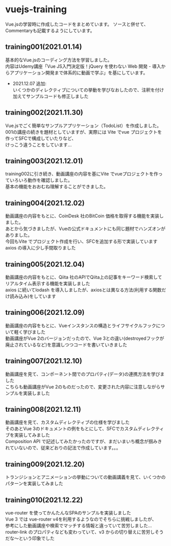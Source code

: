 # vuejs-training
Vue.jsの学習時に作成したコードをまとめています。
ソースと併せて、Commentaryも記載するようにしています。

## training001(2021.01.14)
基本的なVue.jsのコーディング方法を学習しました。  
内容はUdemy講座「Vue JS入門決定版！jQuery を使わない Web 開発 - 導入からアプリケーション開発まで体系的に動画で学ぶ」を基にしています。  
- 2021.12.07 追加:  
  いくつかのディレクティブについての挙動を学びなおしたので、注釈を付け加えてサンプルコードも修正しました  

## training002(2021.11.30)
Vue.jsでごく簡単なサンプルアプリケーション（TodoList）を作成しました。  
001の講座の続きを題材としていますが、実際には Vite でvue プロジェクトを作ってSFCで構成していたりなど、  
けっこう違うことをしています...

## training003(2021.12.01)
training002に引き続き、動画講座の内容を基にVite でvueプロジェクトを作っていろいろ動作を確認しました。  
基本の機能をおおむね理解することができました。  

## training004(2021.12.02)
動画講座の内容をもとに、CoinDesk 社のBitCoin 価格を取得する機能を実装しました。  
あとから気づきましたが、Vueの公式ドキュメントにも同じ題材でハンズオンがありました。  
今回もVite でプロジェクト作成を行い、SFCを追加する形で実装しています  
axios の導入に少し手間取りました  

## training005(2021.12.04)
動画講座の内容をもとに、Qiita 社のAPIでQiita上の記事をキーワード検索してリアルタイム表示する機能を実装しました  
axios に続いてlodash を導入しましたが、axiosとは異なる方法(利用する関数だけ読み込み)をしています

## training006(2021.12.09)
動画講座の内容をもとに、Vueインスタンスの構造とライフサイクルフックについて軽く学びました  
動画講座がVue 2のバージョンだったので、Vue 3との違い(destroyedフックが廃止されているなど)を意識しつつコードを書いていきました

## training007(2021.12.10)
動画講座を見て、コンポーネント間でのプロパティ(データ)の連携方法を学びました  
こちらも動画講座がVue 2のものだったので、変更された内容に注意しながらサンプルを実装しました

## training008(2021.12.11)
動画講座を見て、カスタムディレクティブの仕様を学びました  
そのあとVue 3のドキュメントの例をもとにして、SFCでカスタムディレクティブを実装してみました  
Composition API で記述してみたかったのですが、まだいまいち概念が掴みきれていないので、従来どおりの記法で作成しています。。。  

## training009(2021.12.20)
トランジションとアニメーションの挙動についての動画講義を見て、いくつかのパターンを実装してみました  

## training010(2021.12.22)
vue-router を使ってかんたんなSPAのサンプルを実装しました  
Vue 3 では vue-router v4を利用するようなのでそちらに挑戦しましたが、  
参考にした動画講座や検索でマッチする情報と違っていて苦労しました…  
router-link のプロパティなども変わっていて、v3 からの切り替えに苦労しそうだな～という印象でした  
